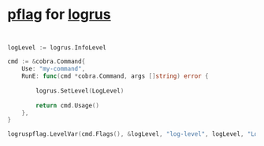 # [pflag](https://github.com/spf13/pflag) for [logrus](https://github.com/sirupsen/logrus)

##

```go

logLevel := logrus.InfoLevel

cmd := &cobra.Command{
    Use: "my-command",
    RunE: func(cmd *cobra.Command, args []string) error {
        
        logrus.SetLevel(LogLevel)
        
        return cmd.Usage()
    },
}

logruspflag.LevelVar(cmd.Flags(), &logLevel, "log-level", logLevel, "Log level")

```
